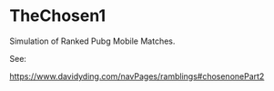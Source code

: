 # TheChosen1
Simulation of Ranked Pubg Mobile Matches.

See:

https://www.davidyding.com/navPages/ramblings#chosenonePart2
